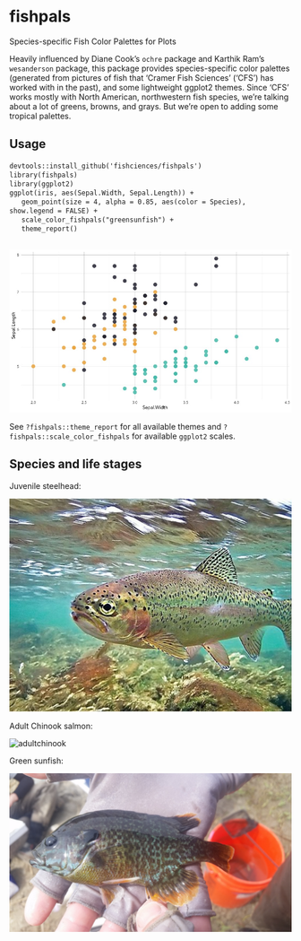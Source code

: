 
<!-- README.md is generated from README.Rmd. Please edit that file -->

# fishpals

Species-specific Fish Color Palettes for Plots

Heavily influenced by Diane Cook’s `ochre` package and Karthik Ram’s
`wesanderson` package, this package provides species-specific color
palettes (generated from pictures of fish that ‘Cramer Fish Sciences’
(‘CFS’) has worked with in the past), and some lightweight ggplot2
themes. Since ‘CFS’ works mostly with North American, northwestern fish
species, we’re talking about a lot of greens, browns, and grays. But
we’re open to adding some tropical palettes.

## Usage

``` 
devtools::install_github('fishciences/fishpals')
library(fishpals)
library(ggplot2)
ggplot(iris, aes(Sepal.Width, Sepal.Length)) +
   geom_point(size = 4, alpha = 0.85, aes(color = Species), show.legend = FALSE) +
   scale_color_fishpals("greensunfish") +
   theme_report()
   
```

![ggplot2\_example](https://raw.githubusercontent.com/fishsciences/fishpals/master/fishphotos/ggplot2_example.jpeg)

See `?fishpals::theme_report` for all available themes and
`?fishpals::scale_color_fishpals` for available `ggplot2` scales.

## Species and life stages

Juvenile
steelhead:

![juvenilesteelehad2](https://raw.githubusercontent.com/fishsciences/fishpals/master/fishphotos/juvenile_steelhead2.jpg)

Adult Chinook
salmon:

![adultchinook](https://c1.staticflickr.com/9/8614/30177831831_4194c59228_b.jpg)

Green
sunfish:

![greensunfish](https://raw.githubusercontent.com/fishsciences/fishpals/master/fishphotos/green_sunfish.jpg)
